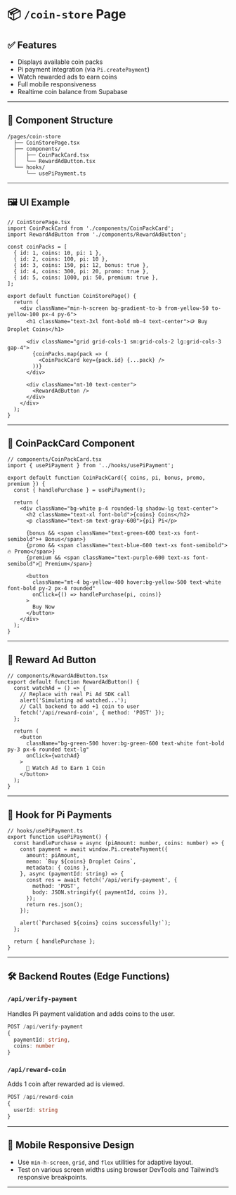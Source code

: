 # 📦 `/coin-store` Page

## ✅ Features

* Displays available coin packs
* Pi payment integration (via `Pi.createPayment`)
* Watch rewarded ads to earn coins
* Full mobile responsiveness
* Realtime coin balance from Supabase

---

## 🧱 Component Structure

```
/pages/coin-store
  ├── CoinStorePage.tsx
  ├── components/
  │   ├── CoinPackCard.tsx
  │   └── RewardAdButton.tsx
  └── hooks/
      └── usePiPayment.ts
```

---

## 🖼️ UI Example

```tsx
// CoinStorePage.tsx
import CoinPackCard from './components/CoinPackCard';
import RewardAdButton from './components/RewardAdButton';

const coinPacks = [
  { id: 1, coins: 10, pi: 1 },
  { id: 2, coins: 100, pi: 10 },
  { id: 3, coins: 150, pi: 12, bonus: true },
  { id: 4, coins: 300, pi: 20, promo: true },
  { id: 5, coins: 1000, pi: 50, premium: true },
];

export default function CoinStorePage() {
  return (
    <div className="min-h-screen bg-gradient-to-b from-yellow-50 to-yellow-100 px-4 py-6">
      <h1 className="text-3xl font-bold mb-4 text-center">🪙 Buy Droplet Coins</h1>

      <div className="grid grid-cols-1 sm:grid-cols-2 lg:grid-cols-3 gap-4">
        {coinPacks.map(pack => (
          <CoinPackCard key={pack.id} {...pack} />
        ))}
      </div>

      <div className="mt-10 text-center">
        <RewardAdButton />
      </div>
    </div>
  );
}
```

---

## 🧩 CoinPackCard Component

```tsx
// components/CoinPackCard.tsx
import { usePiPayment } from '../hooks/usePiPayment';

export default function CoinPackCard({ coins, pi, bonus, promo, premium }) {
  const { handlePurchase } = usePiPayment();

  return (
    <div className="bg-white p-4 rounded-lg shadow-lg text-center">
      <h2 className="text-xl font-bold">{coins} Coins</h2>
      <p className="text-sm text-gray-600">{pi} Pi</p>

      {bonus && <span className="text-green-600 text-xs font-semibold">+ Bonus</span>}
      {promo && <span className="text-blue-600 text-xs font-semibold">🔥 Promo</span>}
      {premium && <span className="text-purple-600 text-xs font-semibold">💎 Premium</span>}

      <button
        className="mt-4 bg-yellow-400 hover:bg-yellow-500 text-white font-bold py-2 px-4 rounded"
        onClick={() => handlePurchase(pi, coins)}
      >
        Buy Now
      </button>
    </div>
  );
}
```

---

## 📱 Reward Ad Button

```tsx
// components/RewardAdButton.tsx
export default function RewardAdButton() {
  const watchAd = () => {
    // Replace with real Pi Ad SDK call
    alert('Simulating ad watched...');
    // Call backend to add +1 coin to user
    fetch('/api/reward-coin', { method: 'POST' });
  };

  return (
    <button
      className="bg-green-500 hover:bg-green-600 text-white font-bold py-3 px-6 rounded text-lg"
      onClick={watchAd}
    >
      🎥 Watch Ad to Earn 1 Coin
    </button>
  );
}
```

---

## 🔧 Hook for Pi Payments

```tsx
// hooks/usePiPayment.ts
export function usePiPayment() {
  const handlePurchase = async (piAmount: number, coins: number) => {
    const payment = await window.Pi.createPayment({
      amount: piAmount,
      memo: `Buy ${coins} Droplet Coins`,
      metadata: { coins },
    }, async (paymentId: string) => {
      const res = await fetch('/api/verify-payment', {
        method: 'POST',
        body: JSON.stringify({ paymentId, coins }),
      });
      return res.json();
    });

    alert(`Purchased ${coins} coins successfully!`);
  };

  return { handlePurchase };
}
```

---

## 🛠️ Backend Routes (Edge Functions)

### `/api/verify-payment`

Handles Pi payment validation and adds coins to the user.

```ts
POST /api/verify-payment
{
  paymentId: string,
  coins: number
}
```

### `/api/reward-coin`

Adds 1 coin after rewarded ad is viewed.

```ts
POST /api/reward-coin
{
  userId: string
}
```

---

## 📱 Mobile Responsive Design

* Use `min-h-screen`, `grid`, and `flex` utilities for adaptive layout.
* Test on various screen widths using browser DevTools and Tailwind’s responsive breakpoints.

---


